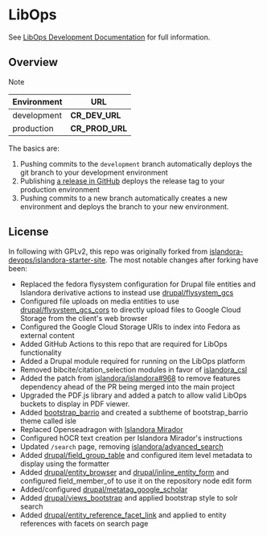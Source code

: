 # LibOps

See [LibOps Development Documentation](https://docs.libops.io/development/) for full information.

## Overview

> [!NOTE]  
> | Environment | URL |
> | --- | --- |
> | development | __CR_DEV_URL__ |
> | production  | __CR_PROD_URL__ |

The basics are:

1. Pushing commits to the `development` branch automatically deploys the git branch to your development environment
2. Publishing [a release in GitHub](./../../releases/new) deploys the release tag to your production environment
3. Pushing commits to a new branch automatically creates a new environment and deploys the branch to your new environment.

## License

In following with GPLv2, this repo was originally forked from [islandora-devops/islandora-starter-site](https://github.com/islandora-devops/islandora-starter-site).
The most notable changes after forking have been:

- Replaced the fedora flysystem configuration for Drupal file entities and Islandora derivative actions to instead use [drupal/flysystem_gcs](https://www.drupal.org/project/flysystem_gcs)
- Configured file uploads on media entities to use [drupal/flysystem_gcs_cors](https://www.drupal.org/project/flysystem_gcs_cors) to directly upload files to Google Cloud Storage from the client's web browser
- Configured the Google Cloud Storage URIs to index into Fedora as external content
- Added GitHub Actions to this repo that are required for LibOps functionality
- Added a Drupal module required for running on the LibOps platform
- Removed bibcite/citation_selection modules in favor of [islandora_csl](https://www.drupal.org/project/islandora_csl)
- Added the patch from [islandora/islandora#968](https://github.com/Islandora/islandora/pull/968) to remove features dependency ahead of the PR being merged into the main project
- Upgraded the PDF.js library and added a patch to allow valid LibOps buckets to display in PDF viewer.
- Added [bootstrap_barrio](https://www.drupal.org/project/bootstrap_barrio) and created a subtheme of bootstrap_barrio theme called isle
- Replaced Openseadragon with [Islandora Mirador](https://github.com/islandora/islandora_mirador)
- Configured hOCR text creation per Islandora Mirador's instructions
- Updated `/search` page, removing [islandora/advanced_search](https://github.com/islandora/advanced_search)
- Added [drupal/field_group_table](https://www.drupal.org/project/field_group_table) and configured item level metadata to display using the formatter
- Added [drupal/entity_browser](https://www.drupal.org/project/entity_browser) and [drupal/inline_entity_form](https://www.drupal.org/project/inline_entity_form) and configured field_member_of to use it on the repository node edit form
- Added/configured [drupal/metatag_google_scholar](https://www.drupal.org/project/metatag_google_scholar)
- Added [drupal/views_bootstrap](https://www.drupal.org/project/views_bootstrap) and applied bootstrap style to solr search
- Added [drupal/entity_reference_facet_link](https://www.drupal.org/project/entity_reference_facet_link) and applied to entity references with facets on search page

